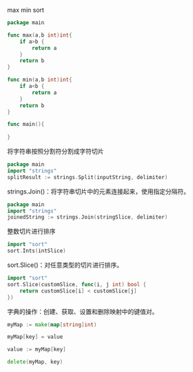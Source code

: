 max
min
sort

```go
package main

func max(a,b int)int{
	if a>b {
		return a
    }
	return b
}

func min(a,b int)int{
	if a<b {
		return a
	}
	return b
}

func main(){
	
}
```

将字符串按照分割符分割成字符切片
```go
package main
import "strings"
splitResult := strings.Split(inputString, delimiter)
```

strings.Join()：将字符串切片中的元素连接起来，使用指定分隔符。
```go
package main
import "strings"
joinedString := strings.Join(stringSlice, delimiter)
```

整数切片进行排序
```go
import "sort"
sort.Ints(intSlice)
```

sort.Slice()：对任意类型的切片进行排序。
```go
import "sort"
sort.Slice(customSlice, func(i, j int) bool {
    return customSlice[i] < customSlice[j]
})
```

字典的操作：创建、获取、设置和删除映射中的键值对。
```go
myMap := make(map[string]int)

myMap[key] = value

value := myMap[key]

delete(myMap, key)
```